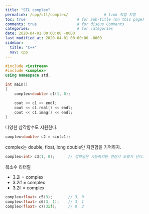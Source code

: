 ```yaml
---
title: "STL complex"
permalink: /cpp/stl/complex/                # link 직접 지정
toc: true                       # for Sub-title (On this page)
comments: true                  # for disqus Comments
categories:                     # for categories
date: 2020-04-01 00:00:00 -0000
last_modified_at: 2020-04-01 00:00:00 -0000
sidebar:
  title: "C++"
  nav: cpp
---
```


```cpp
#include <iostream>
#include <complex>
using namespace std;

int main()
{
    complex<double> c1(1, 0);

    cout << c1 << endl;
    cout << c1.real() << endl;
    cout << c1.imag() << endl;
}
```

다양한 삼각함수도 지원한다.

```cpp
complex<double> c2 = sin(c1);
```

complex는 double, float, long double만 지원함을 기억하자.

```cpp
complex<int> c3(1, 0);      // 컴파일은 가능하지만 연산시 오류가 난다.
```

복소수 리터럴

* 3.2i = complex<double>
* 3.2if = complex<float>
* 3.2il = complex<long double>

```cpp
complex<float> c5(3);       // 3, 0
complex<float> c6(3, 1);    // 3, 1
complex<float> c7(3if);     // 0, 3
```
